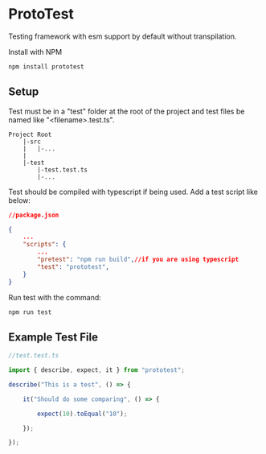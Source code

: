 # ProtoTest

Testing framework with esm support by default without transpilation.

Install with NPM
```sh
npm install prototest
```

## Setup
Test must be in a "test" folder at the root of the project and test files be named like "\<filename\>.test.ts". 
```
Project Root
    |-src
    |   |-...
    |
    |-test
        |-test.test.ts
        |-...
```

Test should be compiled with typescript if being used. Add a test script like below:

```json
//package.json

{
    ...
    "scripts": {
        ...
        "pretest": "npm run build",//if you are using typescript
        "test": "prototest",
    }
}
```

Run test with the command:
```sh
npm run test
```

## Example Test File
```js
//test.test.ts

import { describe, expect, it } from "prototest";

describe("This is a test", () => {

    it("Should do some comparing", () => {

        expect(10).toEqual("10");

    });

});
```